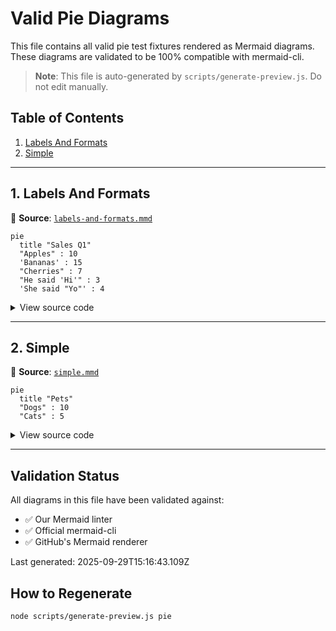 # Valid Pie Diagrams

This file contains all valid pie test fixtures rendered as Mermaid diagrams.
These diagrams are validated to be 100% compatible with mermaid-cli.

> **Note**: This file is auto-generated by `scripts/generate-preview.js`. Do not edit manually.

## Table of Contents

1. [Labels And Formats](#1-labels-and-formats)
2. [Simple](#2-simple)

---

## 1. Labels And Formats

📄 **Source**: [`labels-and-formats.mmd`](./valid/labels-and-formats.mmd)

```mermaid
pie
  title "Sales Q1"
  "Apples" : 10
  'Bananas' : 15
  "Cherries" : 7
  "He said 'Hi'" : 3
  'She said "Yo"' : 4

```

<details>
<summary>View source code</summary>

```
pie
  title "Sales Q1"
  "Apples" : 10
  'Bananas' : 15
  "Cherries" : 7
  "He said 'Hi'" : 3
  'She said "Yo"' : 4

```
</details>

---

## 2. Simple

📄 **Source**: [`simple.mmd`](./valid/simple.mmd)

```mermaid
pie
  title "Pets"
  "Dogs" : 10
  "Cats" : 5

```

<details>
<summary>View source code</summary>

```
pie
  title "Pets"
  "Dogs" : 10
  "Cats" : 5

```
</details>

---

## Validation Status

All diagrams in this file have been validated against:
- ✅ Our Mermaid linter
- ✅ Official mermaid-cli
- ✅ GitHub's Mermaid renderer

Last generated: 2025-09-29T15:16:43.109Z

## How to Regenerate

```bash
node scripts/generate-preview.js pie
```
